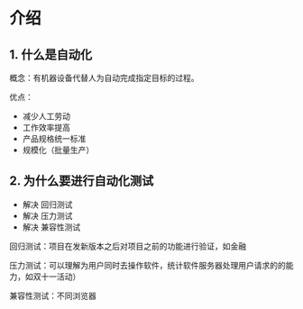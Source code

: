 # 介绍

## 1. 什么是自动化

概念：有机器设备代替人为自动完成指定目标的过程。

优点：

* 减少人工劳动
* 工作效率提高
* 产品规格统一标准
* 规模化（批量生产）

## 2. 为什么要进行自动化测试

* 解决 回归测试
* 解决 压力测试
* 解决 兼容性测试

回归测试：项目在发新版本之后对项目之前的功能进行验证，如金融

压力测试：可以理解为用户同时去操作软件，统计软件服务器处理用户请求的的能力，如双十一活动）

兼容性测试：不同浏览器